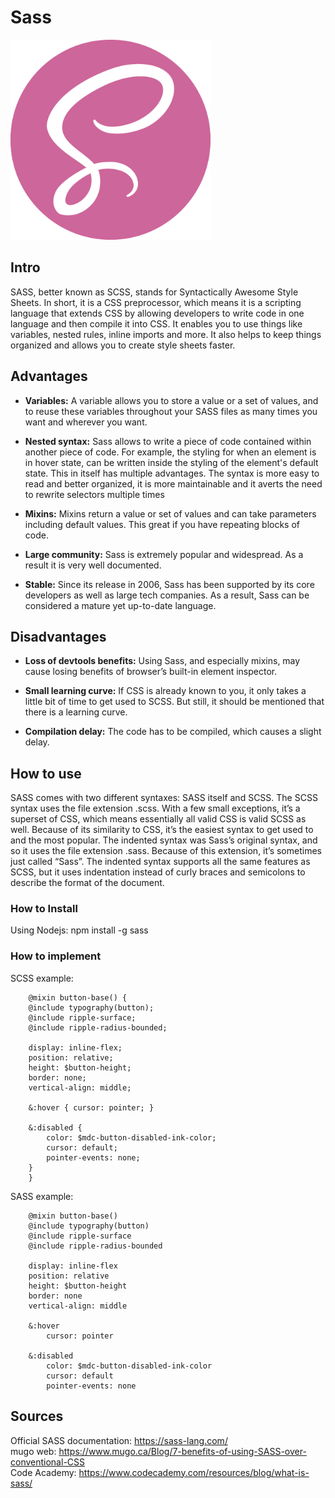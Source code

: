 # Sass

![logo](../../images/sass.png) 

## Intro

SASS, better known as SCSS, stands for Syntactically Awesome Style Sheets. In short, it is a CSS preprocessor, which means it is a scripting language that extends CSS by allowing developers to write code in one language and then compile it into CSS. It enables you to use things like variables, nested rules, inline imports and more. It also helps to keep things organized and allows you to create style sheets faster.

## Advantages

* <b>Variables:</b> A variable allows you to store a value or a set of values, and to reuse these variables throughout your SASS files as many times you want and wherever you want. 

* <b>Nested syntax:</b> Sass allows to write a piece of code contained within another piece of code. For example, the styling for when an element is in hover state, can be written inside the styling of the element's default state.
This in itself has multiple advantages. The syntax is more easy to read and better organized, it is more maintainable and it averts the need to  rewrite selectors multiple times

* <b>Mixins:</b> Mixins return a value or set of values and can take parameters including default values. This great if you have repeating blocks of code.
  
* <b>Large community:</b> Sass is extremely popular and widespread. As a result it is very well documented.

* <b>Stable:</b> Since its release in 2006, Sass has been supported by its core developers as well as large tech companies. As a result, Sass can be considered a mature yet up-to-date language.
  

## Disadvantages

* <b>Loss of devtools benefits:</b> Using Sass, and especially mixins, may cause losing benefits of browser’s built-in element inspector.

* <b>Small learning curve:</b> If CSS is already known to you, it only takes a little bit of time to get used to SCSS. But still, it should be mentioned that there is a learning curve.

* <b>Compilation delay:</b> The code has to be compiled, which causes a slight delay.

## How to use

 SASS comes with two different syntaxes: SASS itself and SCSS. The SCSS syntax uses the file extension .scss. With a few small exceptions, it’s a superset of CSS, which means essentially all valid CSS is valid SCSS as well. Because of its similarity to CSS, it’s the easiest syntax to get used to and the most popular. The indented syntax was Sass’s original syntax, and so it uses the file extension .sass. Because of this extension, it’s sometimes just called “Sass”. The indented syntax supports all the same features as SCSS, but it uses indentation instead of curly braces and semicolons to describe the format of the document.

### How to Install

Using Nodejs: npm install -g sass



### How to implement

SCSS example:

        @mixin button-base() {
        @include typography(button);
        @include ripple-surface;
        @include ripple-radius-bounded;

        display: inline-flex;
        position: relative;
        height: $button-height;
        border: none;
        vertical-align: middle;

        &:hover { cursor: pointer; }

        &:disabled {
            color: $mdc-button-disabled-ink-color;
            cursor: default;
            pointer-events: none;
        }
        }

SASS example:

        @mixin button-base()
        @include typography(button)
        @include ripple-surface
        @include ripple-radius-bounded

        display: inline-flex
        position: relative
        height: $button-height
        border: none
        vertical-align: middle

        &:hover
            cursor: pointer

        &:disabled
            color: $mdc-button-disabled-ink-color
            cursor: default
            pointer-events: none

## Sources


Official SASS documentation: https://sass-lang.com/ <br>
mugo web: https://www.mugo.ca/Blog/7-benefits-of-using-SASS-over-conventional-CSS <br>
Code Academy: https://www.codecademy.com/resources/blog/what-is-sass/ <br>

